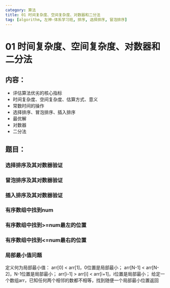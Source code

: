 ```yaml
---
category: 算法
title: 01 时间复杂度、空间复杂度、对数器和二分法
tag: [algorithm, 左神-体系学习班, 排序, 选择排序, 冒泡排序]
---
```

# 01 时间复杂度、空间复杂度、对数器和二分法

## 内容：

- 评估算法优劣的核心指标
- 时间复杂度、空间复杂度、估算方式、意义
- 常数时间的操作
- 选择排序、冒泡排序、插入排序
- 最优解
- 对数器
- 二分法

## 题目：

### 选择排序及其对数器验证

### 冒泡排序及其对数器验证

### 插入排序及其对数器验证

### 有序数组中找到num

### 有序数组中找到>=num最左的位置

### 有序数组中找到<=num最右的位置

### 局部最小值问题

定义何为局部最小值：
arr[0] < arr[1]，0位置是局部最小；
arr[N-1] < arr[N-2]，N-1位置是局部最小；
arr[i-1] > arr[i] < arr[i+1]，i位置是局部最小；
给定一个数组arr，已知任何两个相邻的数都不相等，找到随便一个局部最小位置返回
